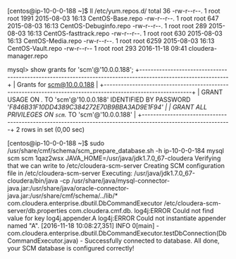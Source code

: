 [centos@ip-10-0-0-188 ~]$ ll /etc/yum.repos.d/
total 36
-rw-r--r--. 1 root root 1991 2015-08-03 16:13 CentOS-Base.repo
-rw-r--r--. 1 root root  647 2015-08-03 16:13 CentOS-Debuginfo.repo
-rw-r--r--. 1 root root  289 2015-08-03 16:13 CentOS-fasttrack.repo
-rw-r--r--. 1 root root  630 2015-08-03 16:13 CentOS-Media.repo
-rw-r--r--. 1 root root 6259 2015-08-03 16:13 CentOS-Vault.repo
-rw-r--r--  1 root root  293 2016-11-18 09:41 cloudera-manager.repo



mysql> show grants for 'scm'@'10.0.0.188';
+-------------------------------------------------------------------------------------------------------------+
| Grants for scm@10.0.0.188                                                                                   |
+-------------------------------------------------------------------------------------------------------------+
| GRANT USAGE ON *.* TO 'scm'@'10.0.0.188' IDENTIFIED BY PASSWORD '*F846B31F10DD4389C384272E70B9BBA3AD9E1F94' |
| GRANT ALL PRIVILEGES ON `scm`.* TO 'scm'@'10.0.0.188'                                                       |
+-------------------------------------------------------------------------------------------------------------+
2 rows in set (0,00 sec)


[centos@ip-10-0-0-188 ~]$ sudo /usr/share/cmf/schema/scm_prepare_database.sh -h ip-10-0-0-184 mysql scm scm 1qaz2wsx
JAVA_HOME=/usr/java/jdk1.7.0_67-cloudera
Verifying that we can write to /etc/cloudera-scm-server
Creating SCM configuration file in /etc/cloudera-scm-server
Executing:  /usr/java/jdk1.7.0_67-cloudera/bin/java -cp /usr/share/java/mysql-connector-java.jar:/usr/share/java/oracle-connector-java.jar:/usr/share/cmf/schema/../lib/* com.cloudera.enterprise.dbutil.DbCommandExecutor /etc/cloudera-scm-server/db.properties com.cloudera.cmf.db.
log4j:ERROR Could not find value for key log4j.appender.A
log4j:ERROR Could not instantiate appender named "A".
[2016-11-18 10:08:27,351] INFO     0[main] - com.cloudera.enterprise.dbutil.DbCommandExecutor.testDbConnection(DbCommandExecutor.java) - Successfully connected to database.
All done, your SCM database is configured correctly!
